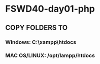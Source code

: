 # FSWD40-day01-php

## **COPY FOLDERS TO**

### Windows:          C:\xampp\htdocs

### MAC OS/LINUX:     /opt/lampp/htdocs 

